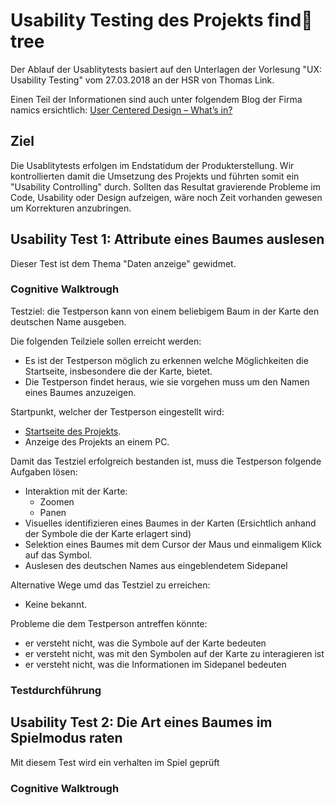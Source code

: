 # Usability Testing des Projekts find:evergreen_tree:tree

Der Ablauf der Usablitytests basiert auf den Unterlagen der Vorlesung "UX: Usability Testing" vom 27.03.2018 an der HSR von Thomas Link.

Einen Teil der Informationen sind auch unter folgendem Blog der Firma namics ersichtlich: [User Centered Design – What’s in?](https://blog.namics.com/2009/11/user-centered-d.html)

## Ziel
Die Usablitytests erfolgen im Endstatidum der Produkterstellung. 
Wir kontrollierten damit die Umsetzung des Projekts und führten somit ein "Usability Controlling" durch.
Sollten das Resultat gravierende Probleme im Code, Usability oder Design aufzeigen, 
wäre noch Zeit vorhanden gewesen um Korrekturen anzubringen. 

## Usability Test 1: Attribute eines Baumes auslesen
Dieser Test ist dem Thema "Daten anzeige" gewidmet.
### Cognitive Walktrough
Testziel: die Testperson kann von einem beliebigem Baum in der Karte den deutschen Name ausgeben. 

Die folgenden Teilziele sollen erreicht werden:
- Es ist der Testperson möglich zu erkennen welche Möglichkeiten die Startseite, insbesondere die der Karte, bietet.
- Die Testperson findet heraus, wie sie vorgehen muss um den Namen eines Baumes anzuzeigen.

Startpunkt, welcher der Testperson eingestellt wird:
- [Startseite des Projekts](https://captaininler.github.io/findAtree).
- Anzeige des Projekts an einem PC.

Damit das Testziel erfolgreich bestanden ist, muss die Testperson folgende Aufgaben lösen:
- Interaktion mit der Karte:
  - Zoomen
  - Panen
- Visuelles identifizieren eines Baumes in der Karten (Ersichtlich anhand der Symbole die der Karte erlagert sind)
- Selektion eines Baumes mit dem Cursor der Maus und einmaligem Klick auf das Symbol.
- Auslesen des deutschen Names aus eingeblendetem Sidepanel

Alternative Wege umd das Testziel zu erreichen:
- Keine bekannt.

Probleme die dem Testperson antreffen könnte:
- er versteht nicht, was die Symbole auf der Karte bedeuten
- er versteht nicht, was mit den Symbolen auf der Karte zu interagieren ist
- er versteht nicht, was die Informationen im Sidepanel bedeuten

### Testdurchführung

## Usability Test 2: Die Art eines Baumes im Spielmodus raten
Mit diesem Test wird ein verhalten im Spiel geprüft
### Cognitive Walktrough
